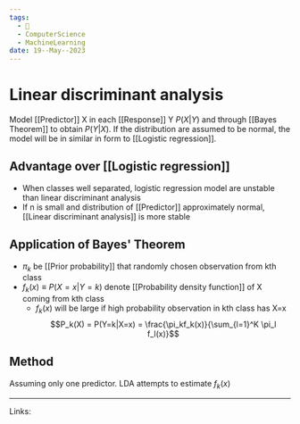 ```yaml
---
tags:
  - 🌱
  - ComputerScience
  - MachineLearning
date: 19--May--2023
---
```


# Linear discriminant analysis
Model [[Predictor]] X in each [[Response]] Y $P(X|Y)$ and through [[Bayes Theorem]] to obtain $P(Y|X)$. If the distribution are assumed to be normal, the model will be in similar in form to [[Logistic regression]].
## Advantage over [[Logistic regression]]
- When classes well separated, logistic regression model are unstable than linear discriminant analysis
- If n is small and distribution of [[Predictor]] approximately normal, [[Linear discriminant analysis]] is more stable
## Application of Bayes' Theorem
- $\pi_k$ be [[Prior probability]] that randomly chosen observation from kth class
- $f_k(x) \equiv P(X=x|Y=k)$ denote [[Probability density function]] of X coming from kth class
    - $f_k(x)$ will be large if high probability observation in kth class has X=x
$$P_k(X) = P(Y=k|X=x) = \frac{\pi_kf_k(x)}{\sum_{l=1}^K \pi_l f_l(x)}$$

## Method
Assuming only one predictor.
LDA attempts to estimate $f_k(x)$

---
Links: 